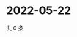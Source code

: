 # 2022-05-22

共 0 条

<!-- BEGIN WEIBO -->
<!-- 最后更新时间 Sun May 22 2022 23:17:23 GMT+0800 (China Standard Time) -->

<!-- END WEIBO -->
